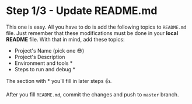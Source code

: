 # Step 1/3 - Update README.md

This one is easy. All you have to do is add the following topics to `README.md` file. Just remember that these modifications must be done in your **local README** file. With that in mind, add these topics:

  - Project's Name (pick one 😎)
  - Project's Description
  - Environment and tools *
  - Steps to run and debug *

The section with * you'll fill in later steps 👍.

After you fill `README.md`, commit the changes and push to `master` branch.

